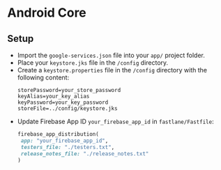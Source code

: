 # Android Core
## Setup
  - Import the `google-services.json` file into your `app/` project folder.
  - Place your `keystore.jks` file in the `/config` directory.
  - Create a `keystore.properties` file in the `/config` directory with the following content:
    ```properties
    storePassword=your_store_password
    keyAlias=your_key_alias
    keyPassword=your_key_password
    storeFile=../config/keystore.jks
    ```
  - Update Firebase App ID `your_firebase_app_id` in `fastlane/Fastfile`:
     ```ruby
    firebase_app_distribution(
      app: "your_firebase_app_id",
      testers_file: "./testers.txt",
      release_notes_file: "./release_notes.txt"
    )
    ```
